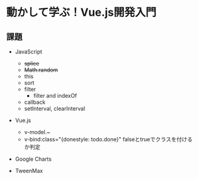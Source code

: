 # 動かして学ぶ！Vue.js開発入門

## 課題
- JavaScript
  - ~~splice~~
  - ~~Math.random~~
  - this
  - sort
  - filter
    - filter and indexOf
  - callback
  - setInterval, clearInterval

- Vue.js
  - v-model.~
  - v-bind:class="{donestyle: todo.done}" falseとtrueでクラスを付けるか判定

- Google Charts
- TweenMax

